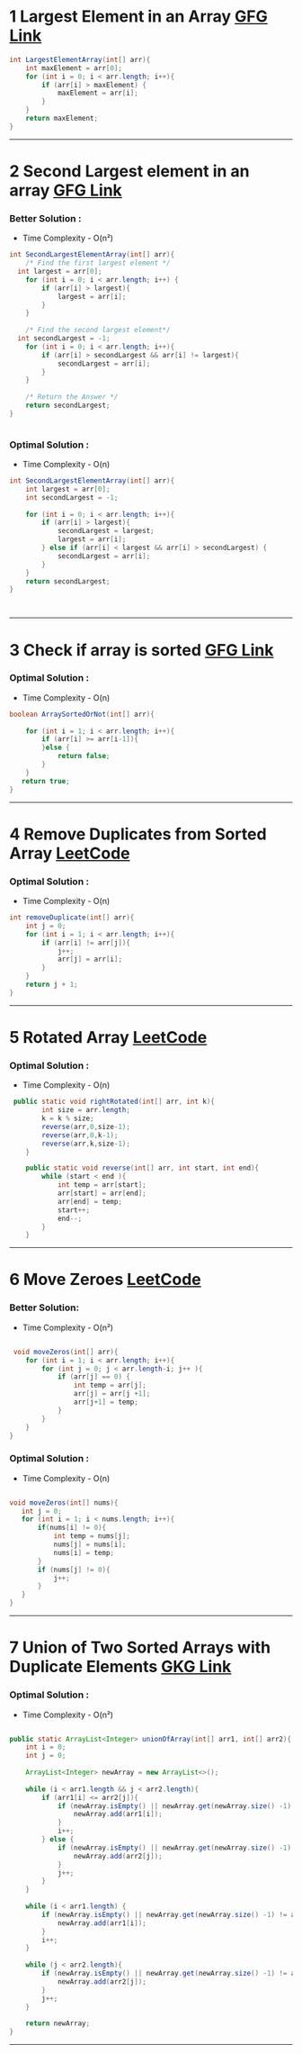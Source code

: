 # 1 Largest Element in an Array  [GFG Link](https://www.geeksforgeeks.org/problems/largest-element-in-array4009/1)

```java
int LargestElementArray(int[] arr){  
    int maxElement = arr[0];  
    for (int i = 0; i < arr.length; i++){  
        if (arr[i] > maxElement) {  
            maxElement = arr[i];  
        }  
    }  
    return maxElement; 
}
```
___


# 2 Second Largest element in an array  [GFG Link](https://www.geeksforgeeks.org/problems/second-largest3735/1)

### Better Solution : 
 -  Time Complexity  - O(n²)

```java
int SecondLargestElementArray(int[] arr){  
    /* Find the first largest element */  
  int largest = arr[0];  
    for (int i = 0; i < arr.length; i++) {  
        if (arr[i] > largest){  
            largest = arr[i];  
        }  
    }  
    
    /* Find the second largest element*/  
  int secondLargest = -1;  
    for (int i = 0; i < arr.length; i++){  
        if (arr[i] > secondLargest && arr[i] != largest){  
            secondLargest = arr[i];  
        }  
    }  
    
    /* Return the Answer */
    return secondLargest;  
}



```

### Optimal Solution : 

 - Time Complexity - O(n)
```java
int SecondLargestElementArray(int[] arr){  
    int largest = arr[0];  
    int secondLargest = -1;  
  
    for (int i = 0; i < arr.length; i++){  
        if (arr[i] > largest){  
            secondLargest = largest;  
            largest = arr[i];  
        } else if (arr[i] < largest && arr[i] > secondLargest) {  
            secondLargest = arr[i];  
        }  
    }  
    return secondLargest;  
}




```

___


# 3 Check if array is sorted [GFG Link](https://www.geeksforgeeks.org/problems/check-if-an-array-is-sorted0701/1)

### Optimal Solution : 
 -  Time Complexity  - O(n)

```java
boolean ArraySortedOrNot(int[] arr){  
  
    for (int i = 1; i < arr.length; i++){  
        if (arr[i] >= arr[i-1]){  
        }else {  
            return false;  
        }  
    }  
   return true;  
}


```

___


# 4 Remove Duplicates from Sorted Array [LeetCode ](https://leetcode.com/problems/remove-duplicates-from-sorted-array/)


### Optimal Solution : 

 - Time Complexity - O(n)

 
```java
int removeDuplicate(int[] arr){  
    int j = 0;  
    for (int i = 1; i < arr.length; i++){  
        if (arr[i] != arr[j]){  
            j++;  
            arr[j] = arr[i];  
        }  
    }  
    return j + 1;  
}

```

___


# 5 Rotated Array [LeetCode ](https://leetcode.com/problems/rotate-array/)




### Optimal Solution : 

 - Time Complexity - O(n)
```java
 public static void rightRotated(int[] arr, int k){
        int size = arr.length;
        k = k % size;
        reverse(arr,0,size-1);
        reverse(arr,0,k-1);
        reverse(arr,k,size-1);
    }

    public static void reverse(int[] arr, int start, int end){
        while (start < end ){
            int temp = arr[start];
            arr[start] = arr[end];
            arr[end] = temp;
            start++;
            end--;
        }
    }
```

___




# 6 Move Zeroes [LeetCode ](https://leetcode.com/problems/move-zeroes/description/)




### Better Solution: 

 - Time Complexity - O(n²)

```java

 void moveZeros(int[] arr){  
    for (int i = 1; i < arr.length; i++){  
        for (int j = 0; j < arr.length-i; j++ ){  
            if (arr[j] == 0) {  
                int temp = arr[j];  
                arr[j] = arr[j +1];  
                arr[j+1] = temp;  
            }  
        }  
    }  
}
```


### Optimal  Solution :

 - Time Complexity - O(n)
```java 

void moveZeros(int[] nums){  
   int j = 0;  
   for (int i = 1; i < nums.length; i++){  
       if(nums[i] != 0){  
           int temp = nums[j];  
           nums[j] = nums[i];  
           nums[i] = temp;  
       }  
       if (nums[j] != 0){  
           j++;  
       }  
   }  
}
```


___


# 7 Union of Two Sorted Arrays with Duplicate Elements [GKG Link](https://www.geeksforgeeks.org/problems/union-of-two-sorted-arrays-1587115621/1)

  
  

### Optimal Solution :

  

- Time Complexity - O(n²)

```java

public static ArrayList<Integer> unionOfArray(int[] arr1, int[] arr2){  
    int i = 0;  
    int j = 0;  
  
    ArrayList<Integer> newArray = new ArrayList<>();  
  
    while (i < arr1.length && j < arr2.length){  
        if (arr1[i] <= arr2[j]){  
            if (newArray.isEmpty() || newArray.get(newArray.size() -1)!= arr1[i]){  
                newArray.add(arr1[i]);  
            }  
            i++;  
        } else {  
            if (newArray.isEmpty() || newArray.get(newArray.size() -1) != arr2[j]){  
                newArray.add(arr2[j]);  
            }  
            j++;  
        }  
    }  
  
    while (i < arr1.length) {  
        if (newArray.isEmpty() || newArray.get(newArray.size() -1) != arr1[i]){  
            newArray.add(arr1[i]);  
        }  
        i++;  
    }  
  
    while (j < arr2.length){  
        if (newArray.isEmpty() || newArray.get(newArray.size() -1) != arr2[j]){  
            newArray.add(arr2[j]);  
        }  
        j++;  
    }  
  
    return newArray;  
}
```

  
  

___


